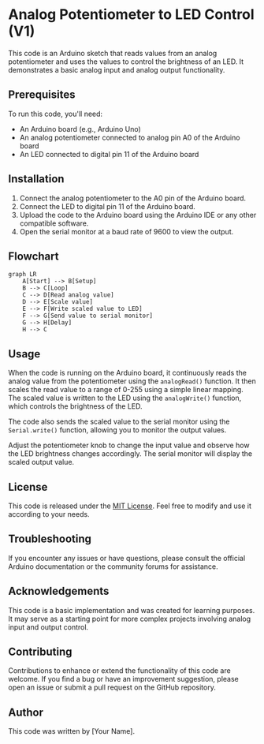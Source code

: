 # Analog Potentiometer to LED Control (V1)

This code is an Arduino sketch that reads values from an analog potentiometer and uses the values to control the brightness of an LED. It demonstrates a basic analog input and analog output functionality.

## Prerequisites

To run this code, you'll need:

- An Arduino board (e.g., Arduino Uno)
- An analog potentiometer connected to analog pin A0 of the Arduino board
- An LED connected to digital pin 11 of the Arduino board

## Installation

1. Connect the analog potentiometer to the A0 pin of the Arduino board.
2. Connect the LED to digital pin 11 of the Arduino board.
3. Upload the code to the Arduino board using the Arduino IDE or any other compatible software.
4. Open the serial monitor at a baud rate of 9600 to view the output.

## Flowchart

```mermaid
graph LR
    A[Start] --> B[Setup]
    B --> C[Loop]
    C --> D[Read analog value]
    D --> E[Scale value]
    E --> F[Write scaled value to LED]
    F --> G[Send value to serial monitor]
    G --> H[Delay]
    H --> C
```

## Usage

When the code is running on the Arduino board, it continuously reads the analog value from the potentiometer using the `analogRead()` function. It then scales the read value to a range of 0-255 using a simple linear mapping. The scaled value is written to the LED using the `analogWrite()` function, which controls the brightness of the LED.

The code also sends the scaled value to the serial monitor using the `Serial.write()` function, allowing you to monitor the output values.

Adjust the potentiometer knob to change the input value and observe how the LED brightness changes accordingly. The serial monitor will display the scaled output value.

## License

This code is released under the [MIT License](https://opensource.org/licenses/MIT). Feel free to modify and use it according to your needs.

## Troubleshooting

If you encounter any issues or have questions, please consult the official Arduino documentation or the community forums for assistance.

## Acknowledgements

This code is a basic implementation and was created for learning purposes. It may serve as a starting point for more complex projects involving analog input and output control.

## Contributing

Contributions to enhance or extend the functionality of this code are welcome. If you find a bug or have an improvement suggestion, please open an issue or submit a pull request on the GitHub repository.

## Author

This code was written by [Your Name].
